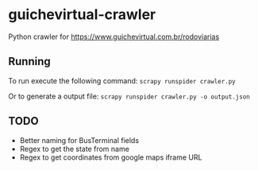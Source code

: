 # guichevirtual-crawler

Python crawler for https://www.guichevirtual.com.br/rodoviarias

## Running
To run execute the following command:
`scrapy runspider crawler.py`

Or to generate a output file:
`scrapy runspider crawler.py -o output.json`

## TODO
- Better naming for BusTerminal fields
- Regex to get the state from name
- Regex to get coordinates from google maps iframe URL